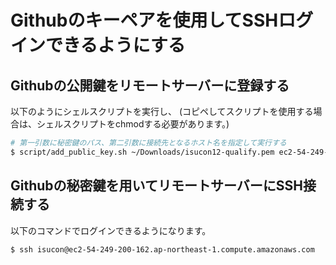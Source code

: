 # Githubのキーペアを使用してSSHログインできるようにする
## Githubの公開鍵をリモートサーバーに登録する
以下のようにシェルスクリプトを実行し、
(コピペしてスクリプトを使用する場合は、シェルスクリプトをchmodする必要があります。)
```bash
# 第一引数に秘密鍵のパス、第二引数に接続先となるホスト名を指定して実行する
$ script/add_public_key.sh ~/Downloads/isucon12-qualify.pem ec2-54-249-200-162.ap-northeast-1.compute.amazonaws.com
```
## Githubの秘密鍵を用いてリモートサーバーにSSH接続する
以下のコマンドでログインできるようになります。
```bash
$ ssh isucon@ec2-54-249-200-162.ap-northeast-1.compute.amazonaws.com
```
